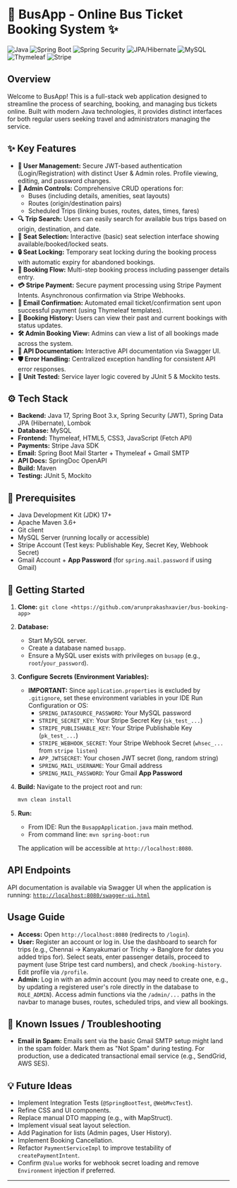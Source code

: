 # 🚌 BusApp - Online Bus Ticket Booking System ✨

![Java](https://img.shields.io/badge/Java-17-blue) ![Spring Boot](https://img.shields.io/badge/Spring_Boot-3.x-green) ![Spring Security](https://img.shields.io/badge/Spring_Security-JWT-blueviolet) ![JPA/Hibernate](https://img.shields.io/badge/JPA-Hibernate-orange) ![MySQL](https://img.shields.io/badge/MySQL-DB-lightgrey) ![Thymeleaf](https://img.shields.io/badge/Thymeleaf-Frontend-yellowgreen) ![Stripe](https://img.shields.io/badge/Stripe-Payments-purple)

## Overview

Welcome to BusApp! This is a full-stack web application designed to streamline the process of searching, booking, and managing bus tickets online. Built with modern Java technologies, it provides distinct interfaces for both regular users seeking travel and administrators managing the service.

## ✨ Key Features

* **👤 User Management:** Secure JWT-based authentication (Login/Registration) with distinct User & Admin roles. Profile viewing, editing, and password changes.
* **🚌 Admin Controls:** Comprehensive CRUD operations for:
    * Buses (including details, amenities, seat layouts)
    * Routes (origin/destination pairs)
    * Scheduled Trips (linking buses, routes, dates, times, fares)
* **🔍 Trip Search:** Users can easily search for available bus trips based on origin, destination, and date.
* **💺 Seat Selection:** Interactive (basic) seat selection interface showing available/booked/locked seats.
* **🔒 Seat Locking:** Temporary seat locking during the booking process with automatic expiry for abandoned bookings.
* **🧾 Booking Flow:** Multi-step booking process including passenger details entry.
* **💳 Stripe Payment:** Secure payment processing using Stripe Payment Intents. Asynchronous confirmation via Stripe Webhooks.
* **📧 Email Confirmation:** Automated email ticket/confirmation sent upon successful payment (using Thymeleaf templates).
* **📜 Booking History:** Users can view their past and current bookings with status updates.
* **🛠️ Admin Booking View:** Admins can view a list of all bookings made across the system.
* **📄 API Documentation:** Interactive API documentation via Swagger UI.
* **🛡️ Error Handling:** Centralized exception handling for consistent API error responses.
* **🧪 Unit Tested:** Service layer logic covered by JUnit 5 & Mockito tests.

## ⚙️ Tech Stack

* **Backend:** Java 17, Spring Boot 3.x, Spring Security (JWT), Spring Data JPA (Hibernate), Lombok
* **Database:** MySQL
* **Frontend:** Thymeleaf, HTML5, CSS3, JavaScript (Fetch API)
* **Payments:** Stripe Java SDK
* **Email:** Spring Boot Mail Starter + Thymeleaf + Gmail SMTP
* **API Docs:** SpringDoc OpenAPI
* **Build:** Maven
* **Testing:** JUnit 5, Mockito

## 🔑 Prerequisites

* Java Development Kit (JDK) 17+
* Apache Maven 3.6+
* Git client
* MySQL Server (running locally or accessible)
* Stripe Account (Test keys: Publishable Key, Secret Key, Webhook Secret)
* Gmail Account + **App Password** (for `spring.mail.password` if using Gmail)

## 🚀 Getting Started

1.  **Clone:** `git clone <https://github.com/arunprakashxavier/bus-booking-app>`
2.  **Database:**
    * Start MySQL server.
    * Create a database named `busapp`.
    * Ensure a MySQL user exists with privileges on `busapp` (e.g., `root`/`your_password`).
3.  **Configure Secrets (Environment Variables):**
    * **IMPORTANT:** Since `application.properties` is excluded by `.gitignore`, set these environment variables in your IDE Run Configuration or OS:
        * `SPRING_DATASOURCE_PASSWORD`: Your MySQL password
        * `STRIPE_SECRET_KEY`: Your Stripe Secret Key (`sk_test_...`)
        * `STRIPE_PUBLISHABLE_KEY`: Your Stripe Publishable Key (`pk_test_...`)
        * `STRIPE_WEBHOOK_SECRET`: Your Stripe Webhook Secret (`whsec_...` from `stripe listen`)
        * `APP_JWTSECRET`: Your chosen JWT secret (long, random string)
        * `SPRING_MAIL_USERNAME`: Your Gmail address
        * `SPRING_MAIL_PASSWORD`: Your Gmail **App Password**
4.  **Build:** Navigate to the project root and run:
    ```bash
    mvn clean install
    ```
5.  **Run:**
    * From IDE: Run the `BusappApplication.java` main method.
    * From command line: `mvn spring-boot:run`

    The application will be accessible at `http://localhost:8080`.

## API Endpoints

API documentation is available via Swagger UI when the application is running:
[`http://localhost:8080/swagger-ui.html`](http://localhost:8080/swagger-ui.html)

## Usage Guide

* **Access:** Open `http://localhost:8080` (redirects to `/login`).
* **User:** Register an account or log in. Use the dashboard to search for trips (e.g., Chennai -> Kanyakumari or Trichy -> Banglore for dates you added trips for). Select seats, enter passenger details, proceed to payment (use Stripe test card numbers), and check `/booking-history`. Edit profile via `/profile`.
* **Admin:** Log in with an admin account (you may need to create one, e.g., by updating a registered user's role directly in the database to `ROLE_ADMIN`). Access admin functions via the `/admin/...` paths in the navbar to manage buses, routes, scheduled trips, and view all bookings.

## 🐛 Known Issues / Troubleshooting

* **Email in Spam:** Emails sent via the basic Gmail SMTP setup might land in the spam folder. Mark them as "Not Spam" during testing. For production, use a dedicated transactional email service (e.g., SendGrid, AWS SES).

## 💡 Future Ideas

* Implement Integration Tests (`@SpringBootTest`, `@WebMvcTest`).
* Refine CSS and UI components.
* Replace manual DTO mapping (e.g., with MapStruct).
* Implement visual seat layout selection.
* Add Pagination for lists (Admin pages, User History).
* Implement Booking Cancellation.
* Refactor `PaymentServiceImpl` to improve testability of `createPaymentIntent`.
* Confirm `@Value` works for webhook secret loading and remove `Environment` injection if preferred.

---

